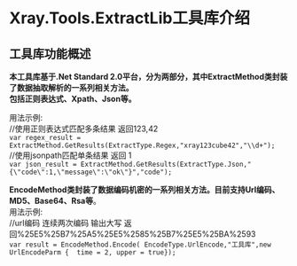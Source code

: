 # Xray.Tools.ExtractLib工具库介绍

## 工具库功能概述
**本工具库基于.Net Standard 2.0平台，分为两部分，其中ExtractMethod类封装了数据抽取解析的一系列相关方法。  
包括正则表达式、Xpath、Json等。**
  
用法示例:  
//使用正则表达式匹配多条结果 返回123,42  
`var regex_result =  ExtractMethod.GetResults(ExtractType.Regex,"xray123cube42","\\d+");`  
//使用jsonpath匹配单条结果 返回 1  
`var json_result = ExtractMethod.GetResults(ExtractType.Json,"{\"code\":1,\"message\":\"ok\"}","code");`  

**EncodeMethod类封装了数据编码机密的一系列相关方法。目前支持Url编码、MD5、Base64、Rsa等**。  
用法示例:  
//url编码 连续两次编码 输出大写  返回%25E5%25B7%25A5%25E5%2585%25B7%25E5%25BA%2593  
`var result = EncodeMethod.Encode( EncodeType.UrlEncode,"工具库",new UrlEncodeParm {  time = 2, upper = true});`
